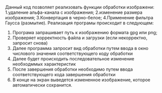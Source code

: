 Данный код позволяет реализовать функции обработки изображени: 
1.удаление альфа-канала с изображения;
2.изменение размера изображения;
3.Конвертация в черно-белое;
4.Применение фильтра Гаусса (размытие).
Реализация програмы происходит в следующем:
1. Програма запрашивает путь к изображению формата gpg или png;
2. Проверяет корректность файла и загрузки (если некорректно, запросит снова)
3. Далее программа запросит вид обработки путем ввода в окно числового значения соответствующего коду обработки
4. Далее будет происходить последовательное изменение необходммых характеристик
5. После завершения обработки необходимо путем ввода соответствующего кода завершения обработки
6. В конце на экран выведется измененное изображение, которое автоматически сохранится.
